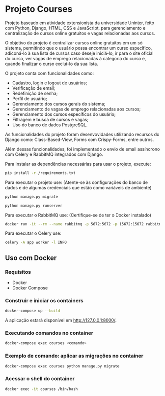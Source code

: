 # Projeto Courses
Projeto baseado em atividade extensionista da universidade Uninter, feito com Python, Django, HTML, CSS e JavaScript, para gerenciamento e centralização de cursos online gratuitos e vagas relacionadas aos cursos.

O objetivo do projeto é centralizar cursos online gratuitos em um só sistema, permitindo que o usuário possa encontrar um curso específico, adiconá-lo à sua lista de cursos caso deseje iniciá-lo, ir para o site oficial do curso, ver vagas de emprego relacionadas à categoria do curso e, quando finalizar o curso excluí-lo da sua lista.  

O projeto conta com funcionalidades como: 
  - Cadastro, login e logout de usuários;
  - Verificação de email;
  - Redefinição de senha;
  - Perfil de usuário;
  - Gerenciamento dos cursos gerais do sistema;
  - Gerenciamento de vagas de emprego relacionadas aos cursos;
  - Gerenciamento dos cursos específicos do usuário;
  - Filtragem e busca de cursos e vagas;
  - Uso do banco de dados PostgreSQL.

As funcionalidades do projeto foram desenvovidades utilizando recursos do Django como: Class-Based-View, Forms com Crispy-Forms, entre outros.

Além dessas funcionalidades, foi implementado o envio de email assíncrono com Celery e RabbitMQ integrados com Django.

Para instalar as dependências necessárias para usar o projeto, execute:

```bash
pip install -r./requirements.txt
```

Para executar o projeto use: 
(Atente-se às configurações do banco de dados e de algumas credenciais que estão como variáveis de ambiente)

```bash
python manage.py migrate

python manage.py runserver
```

Para executar o RabbitMQ use: 
(Certifique-se de ter o Docker instalado)

```bash
docker run -it --rm --name rabbitmq -p 5672:5672 -p 15672:15672 rabbitmq:3.13-management
```

Para executar o Celery use: 

```bash
celery -A app worker -l INFO
```

## Uso com Docker

### Requisitos 

- Docker 
- Docker Compose

### Construir e iniciar os containers

```bash
docker-compose up --build
```

A aplicação estará disponível em http://127.0.0.1:8000/.

### Executando comandos no container

```bash
docker-compose exec courses <comando>
```

### Exemplo de comando: aplicar as migrações no container

```bash
docker-compose exec courses python manage.py migrate
```

### Acessar o shell do container

```bash
docker exec -it courses /bin/bash
```
